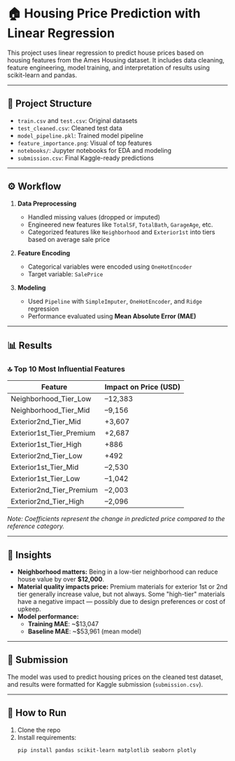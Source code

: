 # 🏠 Housing Price Prediction with Linear Regression

This project uses linear regression to predict house prices based on housing features from the Ames Housing dataset. It includes data cleaning, feature engineering, model training, and interpretation of results using scikit-learn and pandas.

---

## 📁 Project Structure

- `train.csv` and `test.csv`: Original datasets
- `test_cleaned.csv`: Cleaned test data
- `model_pipeline.pkl`: Trained model pipeline
- `feature_importance.png`: Visual of top features
- `notebooks/`: Jupyter notebooks for EDA and modeling
- `submission.csv`: Final Kaggle-ready predictions

---

## ⚙️ Workflow

1. **Data Preprocessing**
   - Handled missing values (dropped or imputed)
   - Engineered new features like `TotalSF`, `TotalBath`, `GarageAge`, etc.
   - Categorized features like `Neighborhood` and `Exterior1st` into tiers based on average sale price

2. **Feature Encoding**
   - Categorical variables were encoded using `OneHotEncoder`
   - Target variable: `SalePrice`

3. **Modeling**
   - Used `Pipeline` with `SimpleImputer`, `OneHotEncoder`, and `Ridge` regression
   - Performance evaluated using **Mean Absolute Error (MAE)**

---

## 📊 Results

### 🔝 Top 10 Most Influential Features

| Feature                    | Impact on Price (USD) |
|---------------------------|------------------------|
| Neighborhood_Tier_Low     | –12,383                |
| Neighborhood_Tier_Mid     | –9,156                 |
| Exterior2nd_Tier_Mid      | +3,607                 |
| Exterior1st_Tier_Premium  | +2,687                 |
| Exterior1st_Tier_High     | +886                   |
| Exterior2nd_Tier_Low      | +492                   |
| Exterior1st_Tier_Mid      | –2,530                 |
| Exterior1st_Tier_Low      | –1,042                 |
| Exterior2nd_Tier_Premium  | –2,003                 |
| Exterior2nd_Tier_High     | –2,096                 |

*Note: Coefficients represent the change in predicted price compared to the reference category.*

---

## 🧠 Insights

- **Neighborhood matters:** Being in a low-tier neighborhood can reduce house value by over **$12,000**.
- **Material quality impacts price:** Premium materials for exterior 1st or 2nd tier generally increase value, but not always. Some "high-tier" materials have a negative impact — possibly due to design preferences or cost of upkeep.
- **Model performance:**  
  - **Training MAE**: ~$13,047  
  - **Baseline MAE**: ~$53,961 (mean model)

---

## 📁 Submission

The model was used to predict housing prices on the cleaned test dataset, and results were formatted for Kaggle submission (`submission.csv`).

---

## 🧾 How to Run

1. Clone the repo
2. Install requirements:  
   ```bash
   pip install pandas scikit-learn matplotlib seaborn plotly
